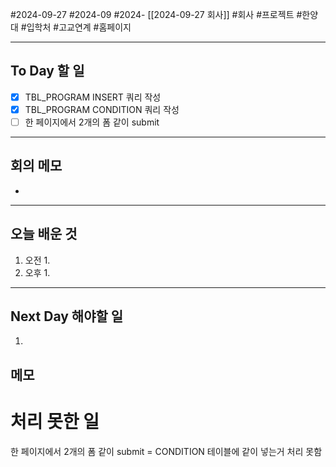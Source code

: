 #2024-09-27 #2024-09 #2024- [[2024-09-27 회사]]
#회사 #프로젝트 #한양대 #입학처 #고교연계 #홈페이지

---
## To Day 할 일
- [x] TBL_PROGRAM INSERT 쿼리 작성 
- [x] TBL_PROGRAM CONDITION 쿼리 작성 
- [ ] 한 페이지에서 2개의 폼 같이 submit
---
## 회의 메모
- 
---
## 오늘 배운 것
1. 오전
    1. 
2. 오후
    1. 
---
## Next Day 해야할 일
1. 


## 메모


# 처리 못한 일
한 페이지에서 2개의 폼 같이 submit = 
CONDITION 테이블에 같이 넣는거 처리 못함